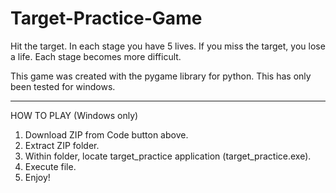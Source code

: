 # Target-Practice-Game
Hit the target. In each stage you have 5 lives. If you miss the target, you lose a life. Each stage becomes more difficult.

This game was created with the pygame library for python. This has only been tested for windows.
___________________________________________________________________________________________________

HOW TO PLAY (Windows only)

1. Download ZIP from Code button above.
2. Extract ZIP folder.
3. Within folder, locate target_practice application (target_practice.exe).
4. Execute file.
5. Enjoy!

